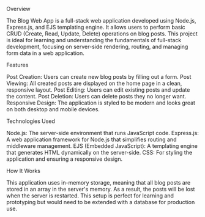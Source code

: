 Overview

The Blog Web App is a full-stack web application developed using Node.js, Express.js, and EJS templating engine. It allows users to perform basic CRUD (Create, Read, Update, Delete) operations on blog posts. This project is ideal for learning and understanding the fundamentals of full-stack development, focusing on server-side rendering, routing, and managing form data in a web application.

Features

Post Creation: Users can create new blog posts by filling out a form.
Post Viewing: All created posts are displayed on the home page in a clean, responsive layout.
Post Editing: Users can edit existing posts and update the content.
Post Deletion: Users can delete posts they no longer want.
Responsive Design: The application is styled to be modern and looks great on both desktop and mobile devices.

Technologies Used

Node.js: The server-side environment that runs JavaScript code.
Express.js: A web application framework for Node.js that simplifies routing and middleware management.
EJS (Embedded JavaScript): A templating engine that generates HTML dynamically on the server-side.
CSS: For styling the application and ensuring a responsive design.

How It Works

This application uses in-memory storage, meaning that all blog posts are stored in an array in the server's memory. As a result, the posts will be lost when the server is restarted. This setup is perfect for learning and prototyping but would need to be extended with a database for production use.
